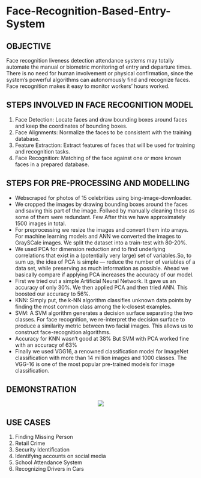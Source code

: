 # Face-Recognition-Based-Entry-System


## OBJECTIVE
Face recognition liveness detection attendance systems may totally automate the manual or biometric monitoring of entry and departure times. There is no need for human involvement or physical confirmation, since the system’s powerful algorithms can autonomously find and recognize faces. Face recognition makes it easy to monitor workers’ hours worked.

## STEPS INVOLVED IN FACE RECOGNITION MODEL
1.	Face Detection: Locate faces and draw bounding boxes around faces and keep the coordinates of bounding boxes.
2.	Face Alignments: Normalize the faces to be consistent with the training database.
3.	Feature Extraction: Extract features of faces that will be used for training and recognition tasks.
4.	Face Recognition: Matching of the face against one or more known faces in a prepared database.


## STEPS FOR PRE-PROCESSING AND MODELLING

* Webscraped for photos of 15 celebrities using bing-image-downloader. 
* We cropped the images by drawing bounding boxes around the faces and saving this part of the image. Follwed by manually cleaning these as some of them were redundant. Few After this we have approximately 1500 images in total.
* For preprocessing we resize the images and convert them into arrays. For machine learning models and ANN we converted the images to GraySCale images. We split the dataset into a train-test with 80-20%.
* We used PCA for dimension reduction and to find underlying correlations that exist in a (potentially very large) set of variables.So, to sum up, the idea of PCA is simple — reduce the number of variables of a data set, while preserving as much information as possible.  Ahead we basically compare if applying PCA increases the accuracy of our model.
* First we tried out a simple Artificial Neural Network. It gave us an accuracy of only 30%. We then applied PCA and then tried ANN. This boosted our accuracy to 56%.
* KNN: Simply put, the k-NN algorithm classifies unknown data points by finding the most common class among the k-closest examples.
* SVM: A SVM algorithm generates a decision surface separating the two classes. For face recognition, we re-interpret the decision surface to produce a similarity metric between two facial images. This allows us to construct face-recognition algorithms. 
* Accuracy for KNN wasn’t good at 38% But SVM with PCA worked fine with an accuracy of 63%
* Finally we used VGG16, a renowned classification model for ImageNet classification with more than 14 million images and 1000 classes. The VGG-16 is one of the most popular pre-trained models for image classification.

## DEMONSTRATION

<p align="center">
  <img src="https://user-images.githubusercontent.com/31125521/57297377-bfcdfd80-70cf-11e9-8afa-2044cb167bff.gif">
</p>

## USE CASES

1. Finding Missing Person
2. Retail Crime
3. Security Identification
4. Identifying accounts on social media
5. School Attendance System
6. Recognizing Drivers in Cars

